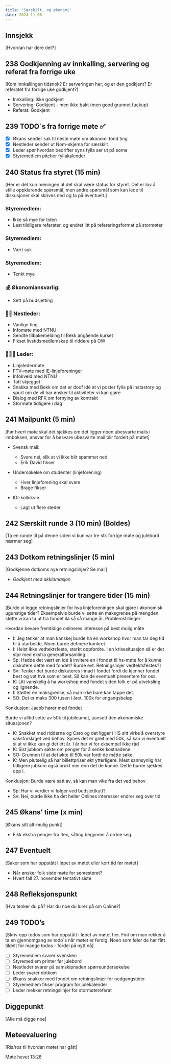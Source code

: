 ```yaml
---
title: 'Særskilt, og økonomi'
date: 2024-11-06
---
```


## Innsjekk

[Hvordan har dere det?]


## 238 Godkjenning av innkalling, servering og referat fra forrige uke

[Kom innkallingen tidsnok? Er serveringen her, og er den godkjent? Er referatet fra forrige uke godkjent?]

- Innkalling: Ikke godkjent
- Servering: Godkjent - men ikke bakt (men good grunnet fuckup)
- Referat: Godkjent

## 239 TODO´s fra forrige møte **✅**

- [x]  Økans sender sak til neste møte om økonomi fond ting
- [x]  Nestleder sender ut Nom-skjema for særskilt
- [x]  Leder spør hvordan bedrifter syns fylla ser ut på some
- [x]  Styremedlem pitcher fyllakalender

## 240 Status fra styret (15 min)

[Her er det kun meningen at det skal være status for styret. Det er lov å stille oppklarende spørsmål, men andre spørsmål som kan lede til diskusjoner skal skrives ned og ta på eventuelt.]

### **Styremedlem**:
- Ikke så mye for tiden
- Lest tildligere referater, og endret litt på refereringsformat på stormøter


### **Styremedlem**:
- Vært syk

### **Styremedlem**:
- Tenkt mye 

### **💰** Økonomiansvarlig:
- Sett på budsjetting

### 👨🏼 Nestleder:
- Vanlige ting
- Infomøte med NTNU
- Sendte tilbakemelding til Bekk angående kurset
- Fikset livstidsmedlemskap til riddere på OW

### 🧔🏼‍♂️ Leder:
- Linjeledermøte
- FTV-møte med IE-linjeforeninger
- Infokveld med NTNU
- Tatt skjegget
- Snakka med Bekk om det er doof idé at vi poster fylla på instastory og spurt om de vil har ønsker til aktiviteter vi kan gjøre
- Dialog med RFK om fornying av kontrakt
- Stormøte tidligere i dag

## 241 Mailpunkt (5 min)

[Før hvert møte skal det sjekkes om det ligger noen ubesvarte mails i innboksen, ansvar for å besvare ubesvarte mail blir fordelt på møtet]

- Svensk mail: 
    - Svare nei, slik at vi ikke blir spammet ned
    - Erik David fikser

- Undersøkelse om studenter (linjeforening)
    - Hver linjeforening skal svare
    - Brage fikser 

- IDI-kollokvie 
    - Lagt ut flere steder

## 242 Særskilt runde 3 (10 min) (Boldes)
[Ta en runde til på denne siden vi kun var tre stk forrige møte og julebord nærmer seg]

## 243 Dotkom retningslinjer (5 min)

[Godkjenne dotkoms nye retningslinjer? Se mail]


- *Godkjent med akklamasjon*

## 244 Retningslinjer for trangere tider (15 min)

[Burde vi legge retningslinjer for hva linjeforeningen skal gjøre i økonomisk ugunstige tider? Eksempelvis burde vi sette en maksgrense på mengden støtte vi kan ta ut fra fondet ila så så mange år. Problemstillinger:

Hvordan bevare fremtidige onlineres interesse på best mulig måte


- I: Jeg tenker at man kanskej burde ha en workshop hvor man tar deg tid til å utarbeide. Noen burde definere konkret. 
- I: Helst ikke vedtektsfeste, sterkt oppfordre. I en krisesituasjon så er det styr med ekstra generalforsamling. 
- Sp: Hadde det vært en idé å invitere en i fondet til hs-møte for å kunne diskutere dette med fondet? Burde evt. Retningslinjer vedtektsfestes?]
- Sv: Tenker det burde diskuteres innad i fondet fordi de kjenner fondet best og vet hva som er best. Så kan de eventuelt presentere for oss. 
- K: Litt vanskelig å ha workshop med fondet siden folk er på utveksling og lignende. 
- I: Støtter en maksgrense, så man ikke bare kan tappe det. 
- SO: Det er maks 300 tusen i året. 100k for engangsbeløp.

Konklusjon: Jacob hører med fondet

Burde vi alltid sette av 50k til jubileumet, uansett den økonomiske situasjonen?
- K: Snakket med ridderne og Caro og det ligger i HS sitt virke å overstyre saksforslaget ved behov. Synes det er greit med 50k, så kan vi eventuelt si at vi ikke kan gi det ett år. I år har vi for eksempel ikke råd
- K: Sist jubkom søkte om penger for å senke kostnadene. 
- SO: Grunnen til at det økte til 50k var fordi de måtte søke. 
- K: Men plutselig så har billettpriser økt ytterligere. Mest sannsynlig har tidligere jubkom også brukt mer enn det de kunne. Dette burde sjekkes opp i. 

Konklusjon: Burde være satt av, så kan man vike fra det ved behov

- Sp: Har vi verdier vi følger ved budsjettkutt?
- Sv: Nei, burde ikke ha det heller Onlines interesser endrer seg over tid

## 245 Økans’ time (x min)

[Økans sitt alt-mulig punkt]
- Fikk ekstra penger fra Itex,  såting begynner å ordne seg. 

## 247 Eventuelt

[Saker som har oppstått i løpet av møtet eller kort tid før møtet]

- Når ønsker folk siste møte for semesteret?
- Hvert fall 27. november tentativt siste

## 248 Refleksjonspunkt

[Hva tenker du på? Har du noe du lurer på om Online?]

## 249 TODO’s

[Skriv opp todos som har oppstått i løpet av møtet her. Fint om man rekker å ta en gjennomgang av todo´s når møtet er ferdig. Noen som føler de har fått tildelt for mange todos - fordel på nytt nå]
- [ ] Styremedlem svarer svensken
- [ ] Styremedlem printer før julebord
- [ ] Nestleder svarer på samskipnaden spørreundersøkelse
- [ ] Leder svarer dotkom
- [ ] Økans snakker med fondet om retningslinjer for nedgangstider. 
- [ ] Styremedlem fikser program for julekalender
- [ ] Leder mekker retningslinjer for stormøtereferat

## Diggepunkt

[Alle må digge noe]


## Møteevaluering

[Ris/ros til hvordan møtet har gått]

Møte hevet 13:28
